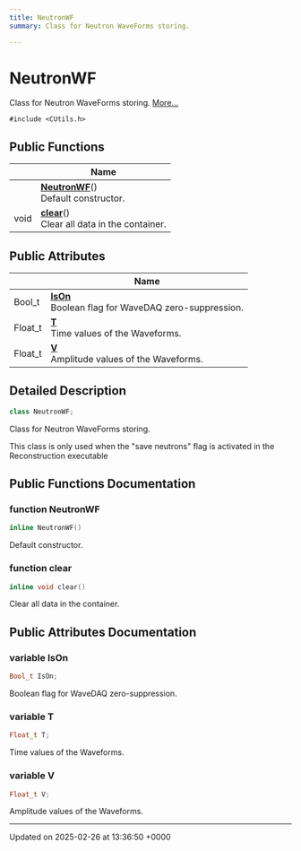```yaml
---
title: NeutronWF
summary: Class for Neutron WaveForms storing. 

---
```


# NeutronWF



Class for Neutron WaveForms storing.  [More...](#detailed-description)


`#include <CUtils.h>`

## Public Functions

|                | Name           |
| -------------- | -------------- |
| | **[NeutronWF](/Classes/classNeutronWF.md#function-neutronwf)**()<br>Default constructor.  |
| void | **[clear](/Classes/classNeutronWF.md#function-clear)**()<br>Clear all data in the container.  |

## Public Attributes

|                | Name           |
| -------------- | -------------- |
| Bool_t | **[IsOn](/Classes/classNeutronWF.md#variable-ison)** <br>Boolean flag for WaveDAQ zero-suppression.  |
| Float_t | **[T](/Classes/classNeutronWF.md#variable-t)** <br>Time values of the Waveforms.  |
| Float_t | **[V](/Classes/classNeutronWF.md#variable-v)** <br>Amplitude values of the Waveforms.  |

## Detailed Description

```cpp
class NeutronWF;
```

Class for Neutron WaveForms storing. 

This class is only used when the "save neutrons" flag is activated in the Reconstruction executable 

## Public Functions Documentation

### function NeutronWF

```cpp
inline NeutronWF()
```

Default constructor. 

### function clear

```cpp
inline void clear()
```

Clear all data in the container. 

## Public Attributes Documentation

### variable IsOn

```cpp
Bool_t IsOn;
```

Boolean flag for WaveDAQ zero-suppression. 

### variable T

```cpp
Float_t T;
```

Time values of the Waveforms. 

### variable V

```cpp
Float_t V;
```

Amplitude values of the Waveforms. 

-------------------------------

Updated on 2025-02-26 at 13:36:50 +0000